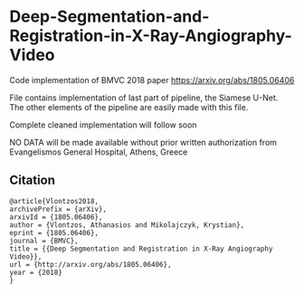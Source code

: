 # Deep-Segmentation-and-Registration-in-X-Ray-Angiography-Video


Code implementation of BMVC 2018 paper https://arxiv.org/abs/1805.06406 


File contains implementation of last part of pipeline, the Siamese U-Net. 
The other elements of the pipeline are easily made with this file. 

Complete cleaned implementation will follow soon


NO DATA will be made available without prior written authorization from Evangelismos General Hospital, Athens, Greece


## Citation

```
@article{Vlontzos2018,
archivePrefix = {arXiv},
arxivId = {1805.06406},
author = {Vlontzos, Athanasios and Mikolajczyk, Krystian},
eprint = {1805.06406},
journal = {BMVC},
title = {{Deep Segmentation and Registration in X-Ray Angiography Video}},
url = {http://arxiv.org/abs/1805.06406},
year = {2018}
}
```



